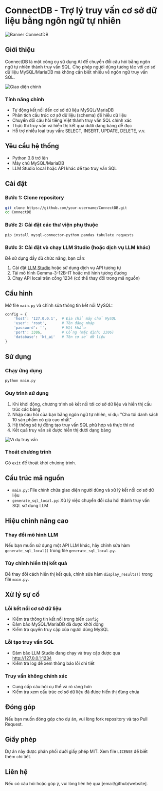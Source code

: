 # ConnectDB - Trợ lý truy vấn cơ sở dữ liệu bằng ngôn ngữ tự nhiên

![Banner ConnectDB](https://drive.google.com/u/0/drive-viewer/AKGpihZctnolYfI-gZ-kQUbtgqty2_RrcSerXWJucmxl17sR83-opZ-h-Que0CpUQm8S_gMIVn8Cb0_jzvPslrPknsDWVNH-yn_ZXxc=s1600-rw-v1)

## Giới thiệu

ConnectDB là một công cụ sử dụng AI để chuyển đổi câu hỏi bằng ngôn ngữ tự nhiên thành truy vấn SQL. Cho phép người dùng tương tác với cơ sở dữ liệu MySQL/MariaDB mà không cần biết nhiều về ngôn ngữ truy vấn SQL.

![Giao diện chính](https://drive.google.com/u/0/drive-viewer/AKGpihZpaA4OlRx5o3G4zo-NzSJLxgHiKeyTjSm2_XTBTQkK9M2NJQw0HkqFHE0H0paLtsgAyErwEeO2gPkzD69y3RAaM3zMvjFM6o4=s1600-rw-v1)

### Tính năng chính

- Tự động kết nối đến cơ sở dữ liệu MySQL/MariaDB
- Phân tích cấu trúc cơ sở dữ liệu (schema) để hiểu dữ liệu
- Chuyển đổi câu hỏi tiếng Việt thành truy vấn SQL chính xác
- Thực thi truy vấn và hiển thị kết quả dưới dạng bảng dễ đọc
- Hỗ trợ nhiều loại truy vấn: SELECT, INSERT, UPDATE, DELETE, v.v.

## Yêu cầu hệ thống

- Python 3.8 trở lên
- Máy chủ MySQL/MariaDB
- LLM Studio local hoặc API khác để tạo truy vấn SQL

## Cài đặt

### Bước 1: Clone repository

```bash
git clone https://github.com/your-username/ConnectDB.git
cd ConnectDB
```

### Bước 2: Cài đặt các thư viện phụ thuộc

```bash
pip install mysql-connector-python pandas tabulate requests
```

### Bước 3: Cài đặt và chạy LLM Studio (hoặc dịch vụ LLM khác)

Để sử dụng đầy đủ chức năng, bạn cần:
1. Cài đặt [LLM Studio](https://github.com/LLM-Studio/llm-studio) hoặc sử dụng dịch vụ API tương tự
2. Tải mô hình Gemma-3-12B-IT hoặc mô hình tương đương
3. Chạy API local trên cổng 1234 (có thể thay đổi trong mã nguồn)

## Cấu hình

Mở file `main.py` và chỉnh sửa thông tin kết nối MySQL:

```python
config = {
    'host': '127.0.0.1',  # Địa chỉ máy chủ MySQL
    'user': 'root',       # Tên đăng nhập
    'password': '',       # Mật khẩu
    'port': 3306,         # Cổng (mặc định: 3306)
    'database': 'kt_ai'   # Tên cơ sở dữ liệu
}
```

## Sử dụng

### Chạy ứng dụng

```bash
python main.py
```

### Quy trình sử dụng

1. Khi khởi động, chương trình sẽ kết nối tới cơ sở dữ liệu và hiển thị cấu trúc các bảng
2. Nhập câu hỏi của bạn bằng ngôn ngữ tự nhiên, ví dụ: "Cho tôi danh sách 10 sản phẩm có giá cao nhất"
3. Hệ thống sẽ tự động tạo truy vấn SQL phù hợp và thực thi nó
4. Kết quả truy vấn sẽ được hiển thị dưới dạng bảng

![Ví dụ truy vấn](đường-dẫn-đến-hình-ảnh-ví-dụ)

### Thoát chương trình

Gõ `exit` để thoát khỏi chương trình.

## Cấu trúc mã nguồn

- `main.py`: File chính chứa giao diện người dùng và xử lý kết nối cơ sở dữ liệu
- `generate_sql_local.py`: Xử lý việc chuyển đổi câu hỏi thành truy vấn SQL sử dụng LLM

## Hiệu chỉnh nâng cao

### Thay đổi mô hình LLM

Nếu bạn muốn sử dụng một API LLM khác, hãy chỉnh sửa hàm `generate_sql_local()` trong file `generate_sql_local.py`.

### Tùy chỉnh hiển thị kết quả

Để thay đổi cách hiển thị kết quả, chỉnh sửa hàm `display_results()` trong file `main.py`.

## Xử lý sự cố

### Lỗi kết nối cơ sở dữ liệu
- Kiểm tra thông tin kết nối trong biến `config`
- Đảm bảo MySQL/MariaDB đã được khởi động
- Kiểm tra quyền truy cập của người dùng MySQL

### Lỗi tạo truy vấn SQL
- Đảm bảo LLM Studio đang chạy và truy cập được qua http://127.0.0.1:1234
- Kiểm tra log để xem thông báo lỗi chi tiết

### Truy vấn không chính xác
- Cung cấp câu hỏi cụ thể và rõ ràng hơn
- Kiểm tra xem cấu trúc cơ sở dữ liệu đã được hiển thị đúng chưa

## Đóng góp

Nếu bạn muốn đóng góp cho dự án, vui lòng fork repository và tạo Pull Request.

## Giấy phép

Dự án này được phân phối dưới giấy phép MIT. Xem file `LICENSE` để biết thêm chi tiết.

## Liên hệ

Nếu có câu hỏi hoặc góp ý, vui lòng liên hệ qua [email/github/website]. 